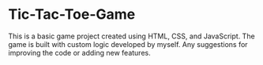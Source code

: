 # Tic-Tac-Toe-Game
This is a basic game project created using HTML, CSS, and JavaScript. The game is built with custom logic developed by myself. Any suggestions for improving the code or adding new features.
